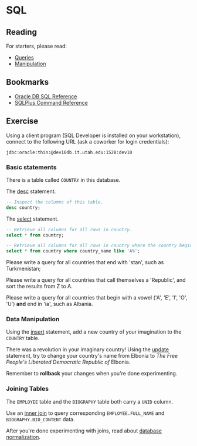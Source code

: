 # SQL

## Reading

For starters, please read:
* [Queries](https://en.wikipedia.org/wiki/SQL#Queries)
* [Manipulation](https://en.wikipedia.org/wiki/SQL#Data_manipulation)

## Bookmarks

* [Oracle DB SQL Reference](http://docs.oracle.com/cd/B19306_01/server.102/b14200/toc.htm)
* [SQLPlus Command Reference](http://docs.oracle.com/cd/B19306_01/server.102/b14357/ch12.htm#sthref1725)

## Exercise

Using a client program (SQL Developer is installed on your workstation), connect to the following URL (ask a coworker for login credentials):

```
jdbc:oracle:thin:@dev10db.it.utah.edu:1528:dev10
```

### Basic statements

There is a table called `COUNTRY` in this database.

The [desc](http://docs.oracle.com/cd/B19306_01/server.102/b14357/ch12019.htm) statement.
```sql
-- Inspect the columns of this table.
desc country;
```

The [select](http://docs.oracle.com/cd/B19306_01/server.102/b14200/statements_10002.htm#i2065646) statement.
```sql
-- Retrieve all columns for all rows in country.
select * from country;
```

```sql
-- Retrieve all columns for all rows in country where the country begins with the letter 'A'.
select * from country where country_name like 'A%';
```

Please write a query for all countries that end with 'stan', such as Turkmenistan;

Please write a query for all countries that call themselves a 'Republic', and sort the results from Z to A.

Please write a query for all countries that begin with a vowel ('A', 'E', 'I', 'O', 'U') **and** end in 'ia', such as Albania.

### Data Manipulation

Using the [insert](http://docs.oracle.com/cd/B19306_01/server.102/b14200/statements_9014.htm#i2163698) statement, add a new country of your imagination to the `COUNTRY` table.

There was a revolution in your imaginary country! Using the [update](http://docs.oracle.com/cd/B19306_01/server.102/b14200/statements_10007.htm#i2067715) statement, try to change your country's name from Elbonia to *The Free People's Liberated Democratic Republic of* Elbonia.

Remember to **rollback** your changes when you're done experimenting.

### Joining Tables

The `EMPLOYEE` table and the `BIOGRAPHY` table both carry a `UNID` column.

Use an [inner join](http://en.wikipedia.org/wiki/Join_%28SQL%29#Inner_join) to query corresponding `EMPLOYEE.FULL_NAME` and `BIOGRAPHY.BIO_CONTENT` data.

After you're done experimenting with joins, read about [database normalization](https://en.wikipedia.org/wiki/Database_normalization).
